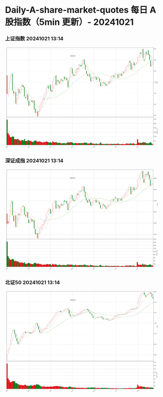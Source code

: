 
# Daily-A-share-market-quotes 每日 A 股指数（5min 更新）- 20241021

### 上证指数 20241021 13:14
![](./fig/2024/10/20241021-sh000001.png)

### 深证成指 20241021 13:14
![](./fig/2024/10/20241021-sz399001.png)

### 北证50 20241021 13:14
![](./fig/2024/10/20241021-bj899050.png)
